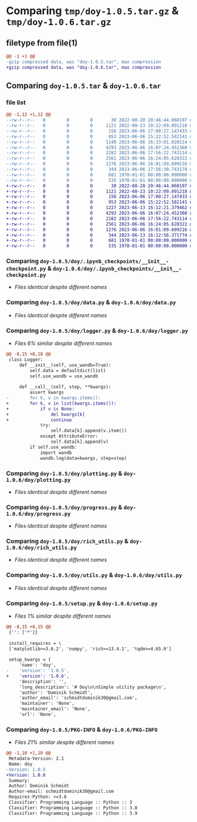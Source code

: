 # Comparing `tmp/doy-1.0.5.tar.gz` & `tmp/doy-1.0.6.tar.gz`

## filetype from file(1)

```diff
@@ -1 +1 @@
-gzip compressed data, was "doy-1.0.5.tar", max compression
+gzip compressed data, was "doy-1.0.6.tar", max compression
```

## Comparing `doy-1.0.5.tar` & `doy-1.0.6.tar`

### file list

```diff
@@ -1,12 +1,12 @@
--rw-r--r--   0        0        0       30 2022-08-20 20:46:44.060197 doy-1.0.5/README.md
--rw-r--r--   0        0        0     1121 2022-08-23 10:22:09.091218 doy-1.0.5/doy/.ipynb_checkpoints/__init__-checkpoint.py
--rw-r--r--   0        0        0      156 2023-06-06 17:00:27.147433 doy-1.0.5/doy/__init__.py
--rw-r--r--   0        0        0      953 2023-06-06 15:22:52.582141 doy-1.0.5/doy/data.py
--rw-r--r--   0        0        0     1140 2023-06-06 16:33:01.020114 doy-1.0.5/doy/logger.py
--rw-r--r--   0        0        0     4293 2023-06-06 16:07:24.452360 doy-1.0.5/doy/plotting.py
--rw-r--r--   0        0        0     2282 2023-06-06 17:56:22.743114 doy-1.0.5/doy/progress.py
--rw-r--r--   0        0        0     2561 2023-06-06 16:24:05.628322 doy-1.0.5/doy/rich_utils.py
--rw-r--r--   0        0        0     1276 2023-06-06 16:01:09.609216 doy-1.0.5/doy/utils.py
--rw-r--r--   0        0        0      344 2023-06-06 17:56:30.743178 doy-1.0.5/pyproject.toml
--rw-r--r--   0        0        0      681 1970-01-01 00:00:00.000000 doy-1.0.5/setup.py
--rw-r--r--   0        0        0      535 1970-01-01 00:00:00.000000 doy-1.0.5/PKG-INFO
+-rw-r--r--   0        0        0       30 2022-08-20 20:46:44.060197 doy-1.0.6/README.md
+-rw-r--r--   0        0        0     1121 2022-08-23 10:22:09.091218 doy-1.0.6/doy/.ipynb_checkpoints/__init__-checkpoint.py
+-rw-r--r--   0        0        0      156 2023-06-06 17:00:27.147433 doy-1.0.6/doy/__init__.py
+-rw-r--r--   0        0        0      953 2023-06-06 15:22:52.582141 doy-1.0.6/doy/data.py
+-rw-r--r--   0        0        0     1227 2023-06-13 16:12:21.379462 doy-1.0.6/doy/logger.py
+-rw-r--r--   0        0        0     4293 2023-06-06 16:07:24.452360 doy-1.0.6/doy/plotting.py
+-rw-r--r--   0        0        0     2282 2023-06-06 17:56:22.743114 doy-1.0.6/doy/progress.py
+-rw-r--r--   0        0        0     2561 2023-06-06 16:24:05.628322 doy-1.0.6/doy/rich_utils.py
+-rw-r--r--   0        0        0     1276 2023-06-06 16:01:09.609216 doy-1.0.6/doy/utils.py
+-rw-r--r--   0        0        0      344 2023-06-13 16:12:56.371774 doy-1.0.6/pyproject.toml
+-rw-r--r--   0        0        0      681 1970-01-01 00:00:00.000000 doy-1.0.6/setup.py
+-rw-r--r--   0        0        0      535 1970-01-01 00:00:00.000000 doy-1.0.6/PKG-INFO
```

### Comparing `doy-1.0.5/doy/.ipynb_checkpoints/__init__-checkpoint.py` & `doy-1.0.6/doy/.ipynb_checkpoints/__init__-checkpoint.py`

 * *Files identical despite different names*

### Comparing `doy-1.0.5/doy/data.py` & `doy-1.0.6/doy/data.py`

 * *Files identical despite different names*

### Comparing `doy-1.0.5/doy/logger.py` & `doy-1.0.6/doy/logger.py`

 * *Files 6% similar despite different names*

```diff
@@ -8,15 +8,18 @@
 class Logger:
     def __init__(self, use_wandb=True):
         self.data = defaultdict(list)
         self.use_wandb = use_wandb
 
     def __call__(self, step, **kwargs):
         assert kwargs
-        for k, v in kwargs.items():
+        for k, v in list(kwargs.items()):
+            if v is None:
+                del kwargs[k]
+                continue
             try:
                 self.data[k].append(v.item())
             except AttributeError:
                 self.data[k].append(v)
         if self.use_wandb:
             import wandb
             wandb.log(data=kwargs, step=step)
```

### Comparing `doy-1.0.5/doy/plotting.py` & `doy-1.0.6/doy/plotting.py`

 * *Files identical despite different names*

### Comparing `doy-1.0.5/doy/progress.py` & `doy-1.0.6/doy/progress.py`

 * *Files identical despite different names*

### Comparing `doy-1.0.5/doy/rich_utils.py` & `doy-1.0.6/doy/rich_utils.py`

 * *Files identical despite different names*

### Comparing `doy-1.0.5/doy/utils.py` & `doy-1.0.6/doy/utils.py`

 * *Files identical despite different names*

### Comparing `doy-1.0.5/setup.py` & `doy-1.0.6/setup.py`

 * *Files 1% similar despite different names*

```diff
@@ -8,15 +8,15 @@
 {'': ['*']}
 
 install_requires = \
 ['matplotlib>=3.6.2', 'numpy', 'rich>=13.4.1', 'tqdm>=4.65.0']
 
 setup_kwargs = {
     'name': 'doy',
-    'version': '1.0.5',
+    'version': '1.0.6',
     'description': '',
     'long_description': '# Doy\n\nSimple utility package\n',
     'author': 'Dominik Schmidt',
     'author_email': 'schmidtdominik30@gmail.com',
     'maintainer': 'None',
     'maintainer_email': 'None',
     'url': 'None',
```

### Comparing `doy-1.0.5/PKG-INFO` & `doy-1.0.6/PKG-INFO`

 * *Files 21% similar despite different names*

```diff
@@ -1,10 +1,10 @@
 Metadata-Version: 2.1
 Name: doy
-Version: 1.0.5
+Version: 1.0.6
 Summary: 
 Author: Dominik Schmidt
 Author-email: schmidtdominik30@gmail.com
 Requires-Python: >=3.8
 Classifier: Programming Language :: Python :: 3
 Classifier: Programming Language :: Python :: 3.8
 Classifier: Programming Language :: Python :: 3.9
```

